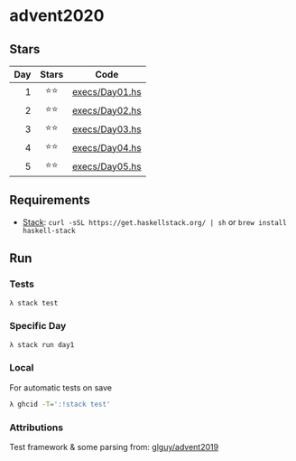 # advent2020

## Stars

| Day | Stars | Code |
|-----:|:-------:|------|
|   1  |  ⭐⭐  | [execs/Day01.hs](https://github.com/egnwd/advent/blob/main/execs/Day01.hs) |
|   2  |  ⭐⭐  | [execs/Day02.hs](https://github.com/egnwd/advent/blob/main/execs/Day02.hs) |
|   3  |  ⭐⭐  | [execs/Day03.hs](https://github.com/egnwd/advent/blob/main/execs/Day03.hs) |
|   4  |  ⭐⭐  | [execs/Day04.hs](https://github.com/egnwd/advent/blob/main/execs/Day04.hs) |
|   5  |  ⭐⭐  | [execs/Day05.hs](https://github.com/egnwd/advent/blob/main/execs/Day05.hs) |

## Requirements

 - [Stack](https://docs.haskellstack.org/en/stable/install_and_upgrade/): `curl -sSL https://get.haskellstack.org/ | sh` or `brew install haskell-stack`

## Run

### Tests

```sh
λ stack test
```

### Specific Day

```sh
λ stack run day1
```

### Local

For automatic tests on save
```sh
λ ghcid -T=':!stack test'
```

### Attributions

Test framework & some parsing from: [glguy/advent2019](https://github.com/glguy/advent2019)
